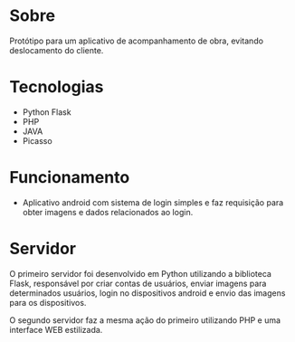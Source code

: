 # Sobre
Protótipo para um aplicativo de acompanhamento de obra, evitando deslocamento do cliente.

# Tecnologias

* Python Flask
* PHP
* JAVA
* Picasso

# Funcionamento

* Aplicativo android com sistema de login simples e faz requisição para obter imagens e dados relacionados ao login.

# Servidor

O primeiro servidor foi desenvolvido em Python utilizando a biblioteca Flask, responsável por criar contas de usuários, enviar imagens para determinados usuários, login no dispositivos android e envio das imagens para os dispositivos.

O segundo servidor faz a mesma ação do primeiro utilizando PHP e uma interface WEB estilizada.





